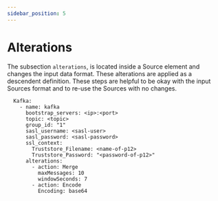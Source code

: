 ```yaml
---
sidebar_position: 5
---
```


# Alterations

The subsection `alterations`, is located inside a Source element and changes the input data format. These alterations are applied as a descendent definition. These steps are helpful to be okay with the input Sources format and to re-use the Sources with no changes.



```
  Kafka:
    - name: kafka
      bootstrap_servers: <ip>:<port>
      topic: <topic>
      group_id: "1"
      sasl_username: <sasl-user>
      sasl_password: <sasl-password>
      ssl_context:
        Truststore_Filename: <name-of-p12>
        Truststore_Password: "<password-of-p12>"
      alterations:
        - action: Merge
          maxMessages: 10
          windowSeconds: 7
        - action: Encode
          Encoding: base64

```
